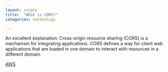 ```yaml
---
layout: single
title:  "What is CORS?"
categories: technology

---
```

An excellent explanation: Cross-origin resource sharing (CORS) is a mechanism for integrating applications. CORS defines a way for client web applications that are loaded in one domain to interact with resources in a different domain.

[AWS](https://aws.amazon.com/what-is/cross-origin-resource-sharing/)